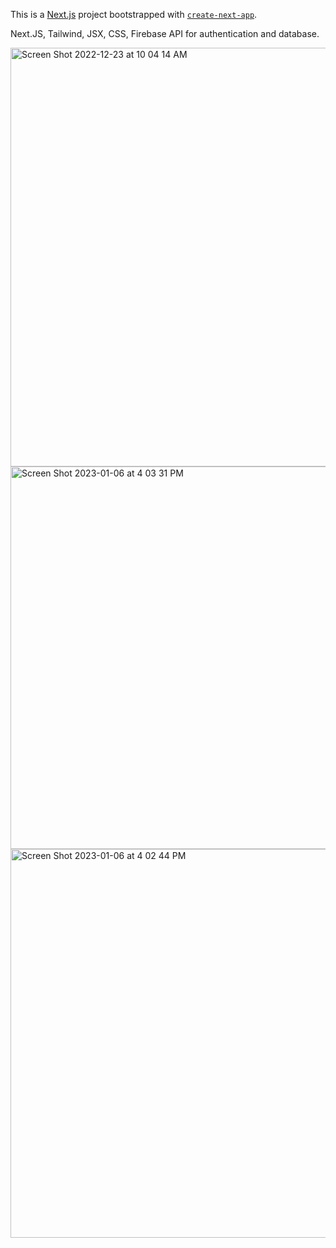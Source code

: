 This is a [Next.js](https://nextjs.org/) project bootstrapped with [`create-next-app`](https://github.com/vercel/next.js/tree/canary/packages/create-next-app).

Next.JS, Tailwind, JSX, CSS, Firebase API for authentication and database.

<img width="670" alt="Screen Shot 2022-12-23 at 10 04 14 AM" src="https://user-images.githubusercontent.com/87906936/210305866-7af04997-7de7-4459-845d-40f55c981dcf.png">

 <img width="612" alt="Screen Shot 2023-01-06 at 4 03 31 PM" src="https://user-images.githubusercontent.com/87906936/210990596-fab6c307-fe37-4523-979d-6259b60c3e02.png">
 
<img width="622" alt="Screen Shot 2023-01-06 at 4 02 44 PM" src="https://user-images.githubusercontent.com/87906936/210990606-fcd57aae-96ad-4af1-8a96-7b6b188af70a.png">
